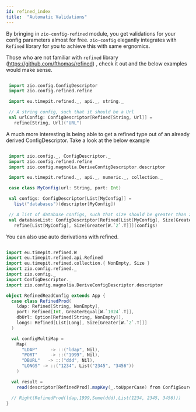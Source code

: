 ```yaml
---
id: refined_index
title:  "Automatic Validations"
---
```


By bringing in `zio-config-refined` module, you get validations for your config parameters almost for free. 
`zio-config` elegantly integrates with `Refined` library for you to achieve this with same ergnomics.

Those who are not familiar with `refined` library (https://github.com/fthomas/refined) , check it out and the below examples would make sense.

```scala mdoc:silent

 import zio.config.ConfigDescriptor
 import zio.config.refined.refine

 import eu.timepit.refined._, api._, string._

 // A string config, such that it should be a Url
 val urlConfig: ConfigDescriptor[Refined[String, Url]] =
   refine[String, Url]("URL")

```

A much more interesting is being able to get a refined type out of an already derived ConfigDescriptor.
Take a look at the below example

```scala mdoc:silent

 import zio.config._, ConfigDescriptor._
 import zio.config.refined.refine
 import zio.config.magnolia.DeriveConfigDescriptor.descriptor

 import eu.timepit.refined._, api._, numeric._, collection._

 case class MyConfig(url: String, port: Int)

 val configs: ConfigDescriptor[List[MyConfig]] =
   list("databases")(descriptor[MyConfig])

 // A list of database configs, such that size should be greater than 2.
 val databaseList: ConfigDescriptor[Refined[List[MyConfig], Size[Greater[W.`2`.T]]]] =
   refine[List[MyConfig], Size[Greater[W.`2`.T]]](configs)
```

You can also use auto derivations with refined.

```scala mdoc:silent

import eu.timepit.refined.W
import eu.timepit.refined.api.Refined
import eu.timepit.refined.collection.{ NonEmpty, Size }
import zio.config.refined._
import zio.config._
import ConfigDescriptor._
import zio.config.magnolia.DeriveConfigDescriptor.descriptor

object RefinedReadConfig extends App {
  case class RefinedProd(
    ldap: Refined[String, NonEmpty],
    port: Refined[Int, GreaterEqual[W.`1024`.T]],
    dbUrl: Option[Refined[String, NonEmpty]],
    longs: Refined[List[Long], Size[Greater[W.`2`.T]]]
  )

  val configMultiMap =
    Map(
      "LDAP"     -> ::("ldap", Nil),
      "PORT"     -> ::("1999", Nil),
      "DBURL"   -> ::("ddd", Nil),
      "LONGS" -> ::("1234", List("2345", "3456"))
    )

  val result =
    read(descriptor[RefinedProd].mapKey(_.toUpperCase) from ConfigSource.fromMultiMap(configMultiMap))

  // Right(RefinedProd(ldap,1999,Some(ddd),List(1234, 2345, 3456)))
}


```

